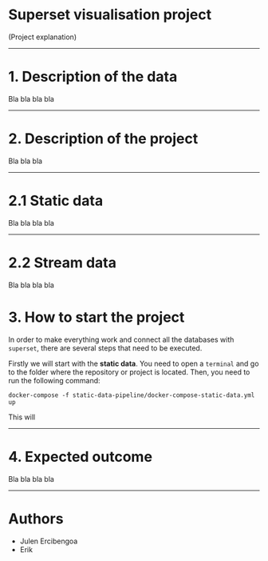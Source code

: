 # Superset visualisation project

(Project explanation)





---
# 1. Description of the data

Bla bla bla bla







---
# 2. Description of the project

Bla bla bla



---
# 2.1 Static data

Bla bla bla bla



---
# 2.2 Stream data

Bla bla bla bla






# 3. How to start the project

In order to make everything work and connect all the databases with `superset`, there are several steps that need to be executed.

Firstly we will start with the **static data**. You need to open a `terminal` and go to the folder where the repository or project is located. Then, you need to run the following command:

```
docker-compose -f static-data-pipeline/docker-compose-static-data.yml up
```

This will 





---
# 4. Expected outcome

Bla bla bla bla




---
# Authors

- Julen Ercibengoa
- Erik
